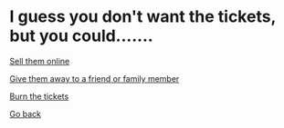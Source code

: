 # I guess you don't want the tickets, but you could.......     
[Sell them online](Sell.md)   

[Give them away to a friend or family member](GiveAway.md)

[Burn the tickets](Burn.md)    

[Go back](../home.md)


